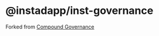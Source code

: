 # @instadapp/inst-governance

Forked from [Compound Governance](https://github.com/compound-finance/compound-protocol/tree/1243a5e7498f943a6061a4dbf3b71041ec7c6c70/contracts/Governance)

